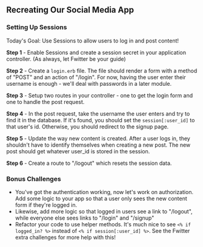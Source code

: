 ## Recreating Our Social Media App

### Setting Up Sessions

Today's Goal: Use Sessions to allow users to log in and post content!

**Step 1** - Enable Sessions and create a session secret in your application controller. (As always, let Fwitter be your guide) 

**Step 2** - Create a `login.erb` file. The file should render a form with a method of "POST" and an action of "/login". For now, having the user enter their username is enough - we'll deal with passwords in a later module. 

**Step 3** - Setup two routes in your controller - one to get the login form and one to handle the post request. 

**Step 4** - In the post request, take the username the user enters and try to find it in the database. If it's found, you should set the `session[:user_id]` to that user's id. Otherwise, you should redirect to the signup page. 

**Step 5** - Update the way new content is created. After a user logs in, they shouldn't have to identify themselves when creating a new post. The new post should get whatever user_id is stored in the session. 

**Step 6** - Create a route to "/logout" which resets the session data. 

### Bonus Challenges

+ You've got the authentication working, now let's work on authorization. Add some logic to your app so that a user only sees the new content form if they're logged in. 
+ Likewise, add more logic so that logged in users see a link to "/logout", while everyone else sees links to "/login" and "/signup"
+ Refactor your code to use helper methods. It's much nice to see `<% if logged_in? %>` instead of `<% if session[:user_id] %>`. See the Fwitter extra challenges for more help with this!